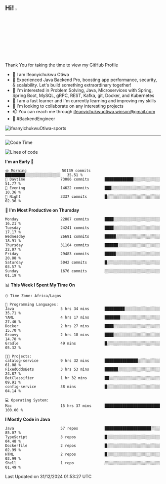 <!-- BLOG-POST-LIST:START --><!-- BLOG-POST-LIST:END -->

## Hi! <img src="https://media.giphy.com/media/hvRJCLFzcasrR4ia7z/giphy.gif" width="4%"> 

Thank You for taking the time to view my GitHub Profile

- 👋 I am Ifeanyichukwu Otiwa
- 🚀 Experienced Java Backend Pro, boosting app performance, security, & scalability. Let's build something extraordinary together!
- 👀 I'm interested in Problem Solving, Java, Microservices with Spring, Spring Boot, MySQL, gRPC, REST, Kafka, git, Docker, and Kubernetes
- 🌱 I am a fast learner and I'm currently learning and improving my skills
- 💞️ I'm looking to collaborate on any interesting projects
- 📫 You can reach me through ifeanyichukwuotiwa.winson@gmail.com
- 🚀 #BackendEngineer

<p align="left" marginTop="10px"> <img src="https://komarev.com/ghpvc/?username=ifeanyichukwuOtiwa-sports&label=Profile%20views&color=0e75b6&style=for-the-badge" alt="ifeanyichukwuOtiwa-sports" /> </p>

***

<!--START_SECTION:waka-->
![Code Time](http://img.shields.io/badge/Code%20Time-3%2C265%20hrs%2027%20mins-blue)

![Lines of code](https://img.shields.io/badge/From%20Hello%20World%20I%27ve%20Written-34.7%20million%20lines%20of%20code-blue)

**I'm an Early 🐤** 

```text
🌞 Morning                50139 commits       █████████░░░░░░░░░░░░░░░░   35.51 % 
🌆 Daytime                73086 commits       █████████████░░░░░░░░░░░░   51.77 % 
🌃 Evening                14622 commits       ███░░░░░░░░░░░░░░░░░░░░░░   10.36 % 
🌙 Night                  3337 commits        █░░░░░░░░░░░░░░░░░░░░░░░░   02.36 % 
```
📅 **I'm Most Productive on Thursday** 

```text
Monday                   22887 commits       ████░░░░░░░░░░░░░░░░░░░░░   16.21 % 
Tuesday                  24241 commits       ████░░░░░░░░░░░░░░░░░░░░░   17.17 % 
Wednesday                26691 commits       █████░░░░░░░░░░░░░░░░░░░░   18.91 % 
Thursday                 31164 commits       ██████░░░░░░░░░░░░░░░░░░░   22.07 % 
Friday                   29483 commits       █████░░░░░░░░░░░░░░░░░░░░   20.88 % 
Saturday                 5042 commits        █░░░░░░░░░░░░░░░░░░░░░░░░   03.57 % 
Sunday                   1676 commits        ░░░░░░░░░░░░░░░░░░░░░░░░░   01.19 % 
```


📊 **This Week I Spent My Time On** 

```text
🕑︎ Time Zone: Africa/Lagos

💬 Programming Languages: 
Java                     5 hrs 34 mins       █████████░░░░░░░░░░░░░░░░   35.71 % 
YAML                     4 hrs 17 mins       ███████░░░░░░░░░░░░░░░░░░   27.46 % 
Docker                   2 hrs 27 mins       ████░░░░░░░░░░░░░░░░░░░░░   15.70 % 
Groovy                   2 hrs 18 mins       ████░░░░░░░░░░░░░░░░░░░░░   14.78 % 
Gradle                   49 mins             █░░░░░░░░░░░░░░░░░░░░░░░░   05.32 % 

🐱‍💻 Projects: 
catalog-service          9 hrs 32 mins       ███████████████░░░░░░░░░░   61.08 % 
FixedOddsBets            3 hrs 53 mins       ██████░░░░░░░░░░░░░░░░░░░   24.87 % 
BetClassifier            1 hr 32 mins        ██░░░░░░░░░░░░░░░░░░░░░░░   09.91 % 
config-service           38 mins             █░░░░░░░░░░░░░░░░░░░░░░░░   04.14 % 

💻 Operating System: 
Mac                      15 hrs 37 mins      █████████████████████████   100.00 % 
```

**I Mostly Code in Java** 

```text
Java                     57 repos            █████████████████████░░░░   85.07 % 
TypeScript               3 repos             █░░░░░░░░░░░░░░░░░░░░░░░░   04.48 % 
Dockerfile               2 repos             █░░░░░░░░░░░░░░░░░░░░░░░░   02.99 % 
HTML                     2 repos             █░░░░░░░░░░░░░░░░░░░░░░░░   02.99 % 
Shell                    1 repo              ░░░░░░░░░░░░░░░░░░░░░░░░░   01.49 % 
```




 Last Updated on 31/12/2024 01:53:27 UTC
<!--END_SECTION:waka-->

<!--
<p align="center">
![trophy](https://github-profile-trophy.vercel.app/?username=ifeanyichukwuOtiwa-sports&theme=onedark) (https://github.com/ryo-ma/github-profile-trophy)
</p>
-->

<!---
ifeanyi-otiwa/ifeanyi-otiwa is a ✨ special ✨ repository because its `README.md` (this file) appears on your GitHub profile.
You can click the Preview link to take a look at your changes.
--->
